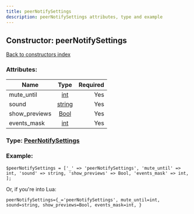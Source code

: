 ```yaml
---
title: peerNotifySettings
description: peerNotifySettings attributes, type and example
---
```

## Constructor: peerNotifySettings  
[Back to constructors index](index.md)



### Attributes:

| Name     |    Type       | Required |
|----------|:-------------:|---------:|
|mute\_until|[int](../types/int.md) | Yes|
|sound|[string](../types/string.md) | Yes|
|show\_previews|[Bool](../types/Bool.md) | Yes|
|events\_mask|[int](../types/int.md) | Yes|



### Type: [PeerNotifySettings](../types/PeerNotifySettings.md)


### Example:

```
$peerNotifySettings = ['_' => 'peerNotifySettings', 'mute_until' => int, 'sound' => string, 'show_previews' => Bool, 'events_mask' => int, ];
```  

Or, if you're into Lua:  


```
peerNotifySettings={_='peerNotifySettings', mute_until=int, sound=string, show_previews=Bool, events_mask=int, }

```


